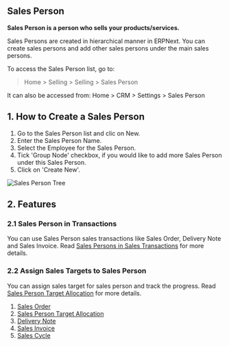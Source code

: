 ## Sales Person

**Sales Person is a person who sells your products/services.**

Sales Persons are created in hierarchical manner in ERPNext. You can create sales persons and add other sales persons under the main sales persons.

To access the Sales Person list, go to:

> Home > Selling > Selling > Sales Person

It can also be accessed from: Home > CRM > Settings > Sales Person

## 1\. How to Create a Sales Person

1.  Go to the Sales Person list and clic on New.
2.  Enter the Sales Person Name.
3.  Select the Employee for the Sales Person.
4.  Tick 'Group Node' checkbox, if you would like to add more Sales Person under this Sales Person.
5.  Click on 'Create New'.

![Sales Person Tree](https://docs.erpnext.com/files/sales-person-tree.gif)

## 2\. Features

### 2.1 Sales Person in Transactions

You can use Sales Person sales transactions like Sales Order, Delivery Note and Sales Invoice. Read [Sales Persons in Sales Transactions](https://docs.erpnext.com/docs/v13/user/manual/en/selling/articles/sales-persons-in-the-sales-transactions) for more details.

### 2.2 Assign Sales Targets to Sales Person

You can assign sales target for sales person and track the progress. Read [Sales Person Target Allocation](https://docs.erpnext.com/docs/v13/user/manual/en/selling/sales-person-target-allocation) for more details.

1.  [Sales Order](https://docs.erpnext.com/docs/v13/user/manual/en/selling/sales-order)
2.  [Sales Person Target Allocation](https://docs.erpnext.com/docs/v13/user/manual/en/selling/sales-person-target-allocation)
3.  [Delivery Note](https://docs.erpnext.com/docs/v13/user/manual/en/stock/delivery-note)
4.  [Sales Invoice](https://docs.erpnext.com/docs/v13/user/manual/en/accounts/sales-invoice)
5.  [Sales Cycle](https://docs.erpnext.com/docs/v13/user/videos/learn/sales-cycle.html)